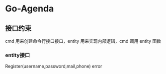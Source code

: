 # Go-Agenda

## 接口约束

cmd 用来创建命令行接口接口，entity 用来实现内部逻辑，cmd 调用 entity 函数

### entity接口

Register(username,password,mail,phone) error
